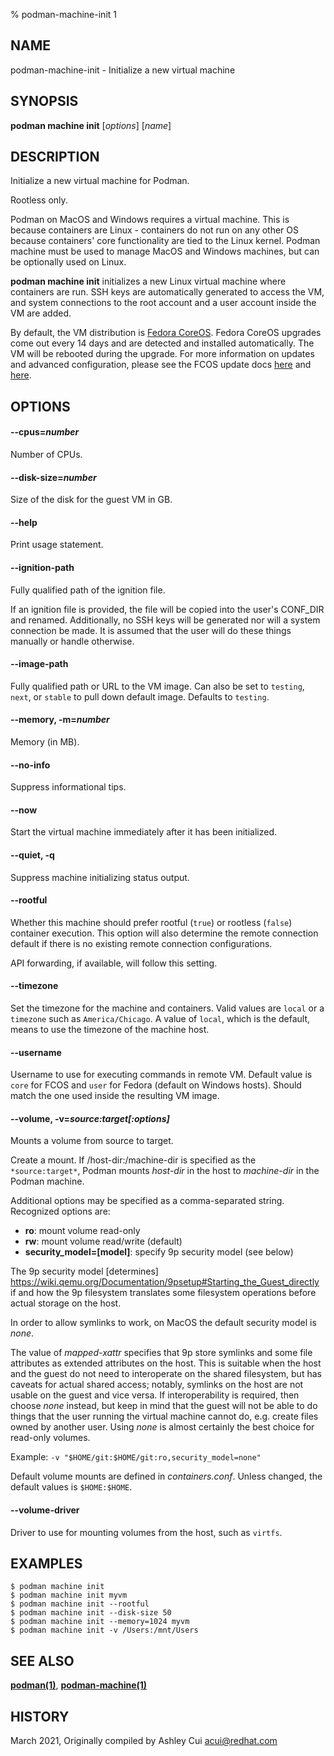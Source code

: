 % podman-machine-init 1

## NAME
podman\-machine\-init - Initialize a new virtual machine

## SYNOPSIS
**podman machine init** [*options*] [*name*]

## DESCRIPTION

Initialize a new virtual machine for Podman.

Rootless only.

Podman on MacOS and Windows requires a virtual machine. This is because containers are Linux -
containers do not run on any other OS because containers' core functionality are
tied to the Linux kernel. Podman machine must be used to manage MacOS and Windows machines,
but can be optionally used on Linux.

**podman machine init** initializes a new Linux virtual machine where containers are run.
SSH keys are automatically generated to access the VM, and system connections to the root account
and a user account inside the VM are added.

By default, the VM distribution is [Fedora CoreOS](https://getfedora.org/en/coreos?stream=testing).
Fedora CoreOS upgrades come out every 14 days and are detected and installed automatically. The VM will be rebooted during the upgrade.
For more information on updates and advanced configuration, please see the FCOS update docs [here](https://docs.fedoraproject.org/en-US/fedora-coreos/auto-updates/) and [here](https://coreos.github.io/zincati/usage/updates-strategy/).

## OPTIONS

#### **--cpus**=*number*

Number of CPUs.

#### **--disk-size**=*number*

Size of the disk for the guest VM in GB.

#### **--help**

Print usage statement.

#### **--ignition-path**

Fully qualified path of the ignition file.

If an ignition file is provided, the file
will be copied into the user's CONF_DIR and renamed.  Additionally, no SSH keys will
be generated nor will a system connection be made.  It is assumed that the user will
do these things manually or handle otherwise.

#### **--image-path**

Fully qualified path or URL to the VM image.
Can also be set to `testing`, `next`, or `stable` to pull down default image.
Defaults to `testing`.

#### **--memory**, **-m**=*number*

Memory (in MB).

#### **--no-info**

Suppress informational tips.

#### **--now**

Start the virtual machine immediately after it has been initialized.

#### **--quiet**, **-q**

Suppress machine initializing status output.

#### **--rootful**

Whether this machine should prefer rootful (`true`) or rootless (`false`)
container execution. This option will also determine the remote connection default
if there is no existing remote connection configurations.

API forwarding, if available, will follow this setting.

#### **--timezone**

Set the timezone for the machine and containers.  Valid values are `local` or
a `timezone` such as `America/Chicago`.  A value of `local`, which is the default,
means to use the timezone of the machine host.

#### **--username**

Username to use for executing commands in remote VM. Default value is `core`
for FCOS and `user` for Fedora (default on Windows hosts). Should match the one
used inside the resulting VM image.

#### **--volume**, **-v**=*source:target[:options]*

Mounts a volume from source to target.

Create a mount. If /host-dir:/machine-dir is specified as the `*source:target*`,
Podman mounts _host-dir_ in the host to _machine-dir_ in the Podman machine.

Additional options may be specified as a comma-separated string. Recognized
options are:
* **ro**: mount volume read-only
* **rw**: mount volume read/write (default)
* **security_model=[model]**: specify 9p security model (see below)

The 9p security model [determines] https://wiki.qemu.org/Documentation/9psetup#Starting_the_Guest_directly
if and how the 9p filesystem translates some filesystem operations before
actual storage on the host.

In order to allow symlinks to work, on MacOS the default security model is
 *none*.

The value of *mapped-xattr* specifies that 9p store symlinks and some file
attributes as extended attributes on the host. This is suitable when the host
and the guest do not need to interoperate on the shared filesystem, but has
caveats for actual shared access; notably, symlinks on the host are not usable
on the guest and vice versa. If interoperability is required, then choose
*none* instead, but keep in mind that the guest will not be able to do things
that the user running the virtual machine cannot do, e.g. create files owned by
another user. Using *none* is almost certainly the best choice for read-only
volumes.

Example: `-v "$HOME/git:$HOME/git:ro,security_model=none"`

Default volume mounts are defined in *containers.conf*.  Unless changed, the default values
is `$HOME:$HOME`.

#### **--volume-driver**

Driver to use for mounting volumes from the host, such as `virtfs`.

## EXAMPLES

```
$ podman machine init
$ podman machine init myvm
$ podman machine init --rootful
$ podman machine init --disk-size 50
$ podman machine init --memory=1024 myvm
$ podman machine init -v /Users:/mnt/Users
```

## SEE ALSO
**[podman(1)](podman.1.md)**, **[podman-machine(1)](podman-machine.1.md)**

## HISTORY
March 2021, Originally compiled by Ashley Cui <acui@redhat.com>

